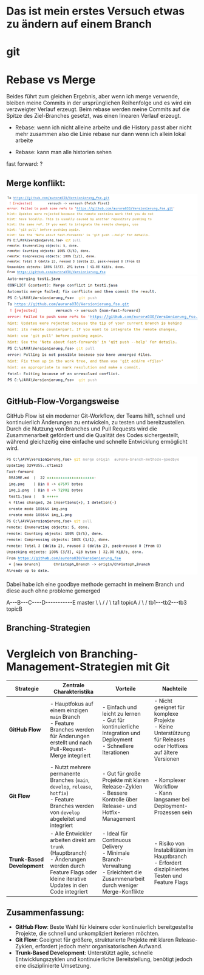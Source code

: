 # Das ist mein erstes Versuch etwas zu ändern auf einem Branch 


# git

# Rebase vs Merge

Beides führt zum gleichen Ergebnis, aber wenn ich merge verwende, 
bleiben meine Commits in der ursprünglichen Reihenfolge und es wird 
ein verzweigter Verlauf erzeugt. Beim rebase werden meine Commits auf 
die Spitze des Ziel-Branches gesetzt, was einen linearen Verlauf erzeugt.

- Rebase: wenn ich nicht alleine arbeite und die History passt aber nicht mehr zusammen also die Linie rebase nur dann wenn ich allein lokal arbeite
+ Rebase: kann man alle historien sehen

fast forward: ? 

## Merge konflikt:

![img.png](img.png)
![img_1.png](img_1.png)

##  GitHub-Flow-Vorgangsweise

GitHub Flow ist ein moderner Git-Workflow, der Teams hilft, schnell und kontinuierlich Änderungen zu entwickeln, zu testen und bereitzustellen. Durch die Nutzung von Branches und Pull Requests wird die Zusammenarbeit gefördert und die Qualität 
des Codes sichergestellt, während gleichzeitig eine einfache und schnelle Entwicklung ermöglicht wird.

![img_2.png](img_2.png)

Dabei habe ich eine goodbye methode gemacht in meinem Branch und diese auch ohne probleme gemerged

A---B---C----D-----------E  master
\   \  /           /
\   ta1  topicA  /
\              /
tb1---tb2---tb3  topicB

## Branching-Strategien

# Vergleich von Branching-Management-Strategien mit Git

| **Strategie**            | **Zentrale Charakteristika**                                                                                                                                             | **Vorteile**                                                                                                                                              | **Nachteile**                                                                                                                     |
|---------------------------|--------------------------------------------------------------------------------------------------------------------------------------------------------------------------|-----------------------------------------------------------------------------------------------------------------------------------------------------------|-----------------------------------------------------------------------------------------------------------------------------------|
| **GitHub Flow**           | - Hauptfokus auf einem einzigen `main` Branch<br>- Feature Branches werden für Änderungen erstellt und nach Pull-Request-Merge integriert                                | - Einfach und leicht zu lernen<br>- Gut für kontinuierliche Integration und Deployment<br>- Schnellere Iterationen                                         | - Nicht geeignet für komplexe Projekte<br>- Keine Unterstützung für Releases oder Hotfixes auf ältere Versionen                  |
| **Git Flow**              | - Nutzt mehrere permanente Branches (`main`, `develop`, `release`, `hotfix`)<br>- Feature Branches werden von `develop` abgeleitet und integriert                        | - Gut für große Projekte mit klaren Release-Zyklen<br>- Bessere Kontrolle über Release- und Hotfix-Management                                             | - Komplexer Workflow<br>- Kann langsamer bei Deployment-Prozessen sein                                                           |
| **Trunk-Based Development** | - Alle Entwickler arbeiten direkt am `trunk` (Hauptbranch)<br>- Änderungen werden durch Feature Flags oder kleine iterative Updates in den Code integriert             | - Ideal für Continuous Delivery<br>- Minimale Branch-Verwaltung<br>- Erleichtert die Zusammenarbeit durch weniger Merge-Konflikte                          | - Risiko von Instabilitäten im Hauptbranch<br>- Erfordert diszipliniertes Testen und Feature Flags                               |

## Zusammenfassung:

- **GitHub Flow**: Beste Wahl für kleinere oder kontinuierlich bereitgestellte Projekte, die schnell und unkompliziert iterieren möchten.
- **Git Flow**: Geeignet für größere, strukturierte Projekte mit klaren Release-Zyklen, erfordert jedoch mehr organisatorischen Aufwand.
- **Trunk-Based Development**: Unterstützt agile, schnelle Entwicklungszyklen und kontinuierliche Bereitstellung, benötigt jedoch eine disziplinierte Umsetzung.



